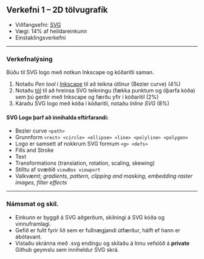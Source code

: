 ## Verkefni 1 – 2D tölvugrafík  

* Viðfangsefni: [SVG](https://github.com/GunnarThorunnarson/FORR3FV05EU/wiki/SVG)
* Vægi: 14% af heildareinkunn
* Einstaklingsverkefni

<!--
H2021
2 x teikningar 
icon með notkunþ path. Fara í stroke og þá jafnvel line drawing í path.
nota mask.
betur í viewBox
(Fara smávegis í SMIL, t.d. click)

-->

---

### Verkefnalýsing

Búðu til SVG logo með notkun Inkscape og kóðaritli saman. 

1. Notaðu _Pen tool_ í [Inkscape](https://github.com/GunnarThorunnarson/FORR3FV05EU/wiki/Inkscape) til að teikna útlínur (Bezier curve)  (4%)
2. Notaðu [tól](https://github.com/GunnarThorunnarson/FORR3FV05EU/wiki/SVG#t%C3%B3l-til-a%C3%B0-hreinsa-svg-teikningu) til að hreinsa SVG teikningu (fækka punktum og óþarfa kóða) sem þú gerðir með Inkscape og færðu yfir í kóðaritil (2%)
3. Káraðu SVG logo með kóða í kóðaritli, notaðu _Inline SVG_ (8%)


#### SVG Logo þarf að innihalda eftirfarandi:

- Bezier curve `<path>`
- Grunnform `<rect> <circle> <ellipse> <line> <polyline> <polygon> `
- Logo er samsett af nokkrum SVG formum `<g> <defs>`
- Fills and Stroke 
- Text
- Transformations (translation, rotation, scaling, skewing)
- Stilltu af svæðið `viewBox viewport`
- Valkvæmt; _gradients, pattern, clipping and masking, embedding raster images, filter effects_ 

---

### Námsmat og skil.
* Einkunn er byggð á SVG aðgerðum, skilningi á SVG kóða og vinnuframlagi.
* Gefið er fullt fyrir lið sem er fullnægjandi útfærður, hálft ef hann er ábótavant.
* Vistaðu skránna með .svg endingu og skilaðu á Innu vefslóð á **private** Github geymslu sem inniheldur SVG skrá.
